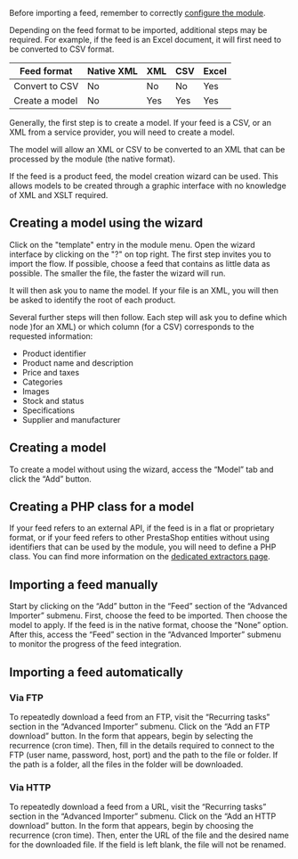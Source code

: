 ﻿Before importing a feed, remember to correctly [configure the module](!en/Installation).

Depending on the feed format to be imported, additional steps may be required. For example, if the feed is an Excel document, it will first need to be converted to CSV format.  

| Feed format   | Native XML | XML | CSV | Excel |
|------------------|-----------|-----|-----|-------|
| Convert to CSV | No       | No | No | Yes   |
| Create a model| No       | Yes | Yes | Yes   |


Generally, the first step is to create a model. If your feed is a CSV, or an XML from a service provider, you will need to create a model.

The model will allow an XML or CSV to be converted to an XML that can be processed by the module (the native format).

If the feed is a product feed, the model creation wizard can be used. This allows models to be created through a graphic interface with no knowledge of XML and XSLT required.

## Creating a model using the wizard

Click on the "template" entry in the module menu. Open the wizard interface by clicking on the "?" on top right.
The first step invites you to import the flow. If possible, choose a feed that contains as little data as possible. The smaller the file, the faster the wizard will run. 

It will then ask you to name the model. If your file is an XML, you will then be asked to identify the root of each product. 

Several further steps will then follow. Each step will ask you to define which node )for an XML) or which column (for a CSV) corresponds to the requested information:
- Product identifier
- Product name and description
- Price and taxes
- Categories
- Images
- Stock and status
- Specifications
- Supplier and manufacturer

## Creating a model

To create a model without using the wizard, access the “Model” tab and click the “Add” button. 

## Creating a PHP class for a model

If your feed refers to an external API, if the feed is in a flat or proprietary format, or if your feed refers to other PrestaShop entities without using identifiers that can be used by the module, you will need to define a PHP class. You can find more information on the [dedicated extractors page](!en/Going_Further/Extractors).

## Importing a feed manually

Start by clicking on the “Add” button in the “Feed” section of the “Advanced Importer” submenu. First, choose the feed to be imported. Then choose the model to apply. If the feed is in the native format, choose the “None” option. After this, access the “Feed” section in the “Advanced Importer” submenu to monitor the progress of the feed integration. 

## Importing a feed automatically

### Via FTP

To repeatedly download a feed from an FTP, visit the “Recurring tasks” section in the “Advanced Importer” submenu. 
Click on the “Add an FTP download” button. 
In the form that appears, begin by selecting the recurrence (cron time). Then, fill in the details required to connect to the FTP (user name, password, host, port) and the path to the file or folder. If the path is a folder, all the files in the folder will be downloaded. 

### Via HTTP


To repeatedly download a feed from a URL, visit the “Recurring tasks” section in the “Advanced Importer” submenu. 
Click on the “Add an HTTP download” button. 
In the form that appears, begin by choosing the recurrence (cron time). Then, enter the URL of the file and the desired name for the downloaded file. If the field is left blank, the file will not be renamed.
